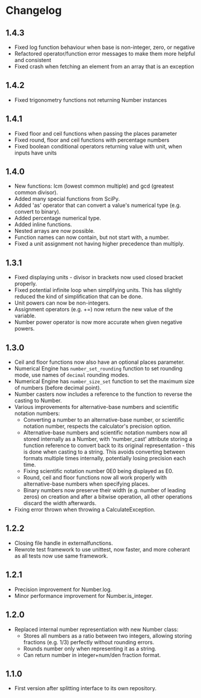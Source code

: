 # Changelog

## 1.4.3
- Fixed log function behaviour when base is non-integer, zero, or negative
- Refactored operator/function error messages to make them more helpful and consistent
- Fixed crash when fetching an element from an array that is an exception

## 1.4.2
- Fixed trigonometry functions not returning Number instances

## 1.4.1
- Fixed floor and ceil functions when passing the places parameter
- Fixed round, floor and ceil functions with percentage numbers
- Fixed boolean conditional operators returning value with unit, when inputs have units

## 1.4.0
- New functions: lcm (lowest common multiple) and gcd (greatest common divisor).
- Added many special functions from SciPy.
- Added 'as' operator that can convert a value's numerical type (e.g. convert to binary).
- Added percentage numerical type.
- Added inline functions.
- Nested arrays are now possible.
- Function names can now contain, but not start with, a number.
- Fixed a unit assignment not having higher precedence than multiply.

## 1.3.1
- Fixed displaying units - divisor in brackets now used closed bracket properly.
- Fixed potential infinite loop when simplifying units. This has slightly reduced the kind of simplification that can be done.
- Unit powers can now be non-integers.
- Assignment operators (e.g. +=) now return the new value of the variable.
- Number power operator is now more accurate when given negative powers.

## 1.3.0
- Ceil and floor functions now also have an optional places parameter.
- Numerical Engine has `number_set_rounding` function to set rounding mode, use names of `decimal` rounding modes.
- Numerical Engine has `number_size_set` function to set the maximum size of numbers (before decimal point).
- Number casters now includes a reference to the function to reverse the casting to Number.
- Various improvements for alternative-base numbers and scientific notation numbers:
	- Converting a number to an alternative-base number, or scientific notation number, respects the calculator's precision option.
	- Alternative-base numbers and scientific notation numbers now all stored internally as a Number, with 'number_cast' attribute storing a function reference to convert back to its original representation - this is done when casting to a string. This avoids converting between formats multiple times internally, potentially losing precision each time.
	- Fixing scientific notation number 0E0 being displayed as E0.
	- Round, ceil and floor functions now all work properly with alternative-base numbers when specifying places.
	- Binary numbers now preserve their width (e.g. number of leading zeros) on creation and after a bitwise operation, all other operations discard the width afterwards.
- Fixing error thrown when throwing a CalculateException.

## 1.2.2
- Closing file handle in externalfunctions.
- Rewrote test framework to use unittest, now faster, and more coherant as all tests now use same framework.

## 1.2.1
- Precision improvement for Number.log.
- Minor performance improvement for Number.is_integer.

## 1.2.0
- Replaced internal number representiation with new Number class:
	- Stores all numbers as a ratio between two integers, allowing storing fractions (e.g. 1/3) perfectly without rounding errors.
	- Rounds number only when representing it as a string.
	- Can return number in integer+num/den fraction format.

## 1.1.0
- First version after splitting interface to its own repository.
